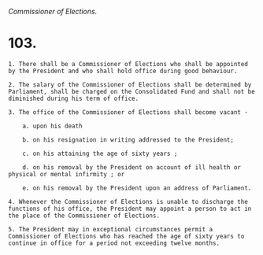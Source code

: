 *Commissioner of Elections.*

# 103.

    1. There shall be a Commissioner of Elections who shall be appointed by the President and who shall hold office during good behaviour.

    2. The salary of the Commissioner of Elections shall be determined by Parliament, shall be charged on the Consolidated Fund and shall not be diminished during his term of office.

    3. The office of the Commissioner of Elections shall become vacant -

        a. upon his death

        b. on his resignation in writing addressed to the President;

        c. on his attaining the age of sixty years ;

        d. on his removal by the President on account of ill health or physical or mental infirmity ; or

        e. on his removal by the President upon an address of Parliament.

    4. Whenever the Commissioner of Elections is unable to discharge the functions of his office, the President may appoint a person to act in the place of the Commissioner of Elections.

    5. The President may in exceptional circumstances permit a Commissioner of Elections who has reached the age of sixty years to continue in office for a period not exceeding twelve months.